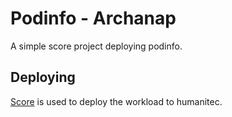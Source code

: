 # Podinfo - Archanap

A simple score project deploying podinfo.

## Deploying

[Score](https://score.dev/) is used to deploy the workload to humanitec.
